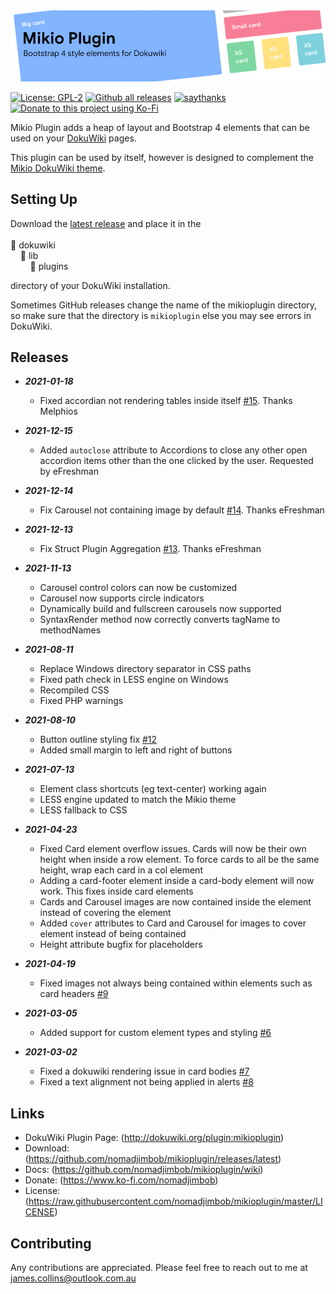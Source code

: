 <img src="https://raw.githubusercontent.com/nomadjimbob/nomadjimbob/master/wiki/mikioplugin/images/mikio_plugin_header.png">

[![License: GPL-2](https://img.shields.io/github/license/nomadjimbob/mikioplugin?color=blue)](LICENSE)
[![Github all releases](https://img.shields.io/github/downloads/nomadjimbob/mikioplugin/total.svg)](https://github.com/nomadjimbob/mikioplugin/releases/)
[![saythanks](https://img.shields.io/badge/say-thanks-ff69b4.svg)](https://saythanks.io/to/james.collins%40outlook.com.au)
[![Donate to this project using Ko-Fi](https://img.shields.io/badge/kofi-donate-yellow.svg)](https://www.ko-fi.com/nomadjimbob)

Mikio Plugin adds a heap of layout and Bootstrap 4 elements that can be used on your [DokuWiki](http://dokuwiki.org/) pages.

This plugin can be used by itself, however is designed to complement the [Mikio DokuWiki theme](http://dokuwiki.org/template:mikio).

## Setting Up

Download the [latest release](https://github.com/nomadjimbob/mikioplugin/releases/latest) and place it in the\
\
:file_folder: dokuwiki\
&nbsp;&nbsp;&nbsp;&nbsp;:file_folder: lib\
&nbsp;&nbsp;&nbsp;&nbsp;&nbsp;&nbsp;&nbsp;&nbsp;:file_folder: plugins

directory of your DokuWiki installation.

Sometimes GitHub releases change the name of the mikioplugin directory, so make sure that the directory is `mikioplugin` else you may see errors in DokuWiki.

## Releases

- **_2021-01-18_**
  - Fixed accordian not rendering tables inside itself [#15](https://github.com/nomadjimbob/mikioplugin/issues/15). Thanks Melphios

- **_2021-12-15_**
  - Added `autoclose` attribute to Accordions to close any other open accordion items other than the one clicked by the user. Requested by eFreshman

- **_2021-12-14_**
  - Fix Carousel not containing image by default [#14](https://github.com/nomadjimbob/mikioplugin/issues/14). Thanks eFreshman

- **_2021-12-13_**
  - Fix Struct Plugin Aggregation [#13](https://github.com/nomadjimbob/mikioplugin/issues/13). Thanks eFreshman

- **_2021-11-13_**
  - Carousel control colors can now be customized
  - Carousel now supports circle indicators
  - Dynamically build and fullscreen carousels now supported
  - SyntaxRender method now correctly converts tagName to methodNames

- **_2021-08-11_**

  - Replace Windows directory separator in CSS paths
  - Fixed path check in LESS engine on Windows
  - Recompiled CSS
  - Fixed PHP warnings

- **_2021-08-10_**

  - Button outline styling fix [#12](https://github.com/nomadjimbob/mikioplugin/issues/12)
  - Added small margin to left and right of buttons

- **_2021-07-13_**

  - Element class shortcuts (eg text-center) working again
  - LESS engine updated to match the Mikio theme
  - LESS fallback to CSS

- **_2021-04-23_**

  - Fixed Card element overflow issues. Cards will now be their own height when inside a row element. To force cards to all be the same height, wrap each card in a col element
  - Adding a card-footer element inside a card-body element will now work. This fixes inside card elements 
  - Cards and Carousel images are now contained inside the element instead of covering the element
  - Added `cover` attributes to Card and Carousel for images to cover element instead of being contained
  - Height attribute bugfix for placeholders

- **_2021-04-19_**

  - Fixed images not always being contained within elements such as card headers [#9](https://github.com/nomadjimbob/mikioplugin/issues/9)

- **_2021-03-05_**

  - Added support for custom element types and styling [#6](https://github.com/nomadjimbob/mikioplugin/issues/6)

- **_2021-03-02_**
  - Fixed a dokuwiki rendering issue in card bodies [#7](https://github.com/nomadjimbob/mikioplugin/issues/7)
  - Fixed a text alignment not being applied in alerts [#8](https://github.com/nomadjimbob/mikioplugin/issues/8)

## Links

- DokuWiki Plugin Page: (http://dokuwiki.org/plugin:mikioplugin)
- Download: (https://github.com/nomadjimbob/mikioplugin/releases/latest)
- Docs: (https://github.com/nomadjimbob/mikioplugin/wiki)
- Donate: (https://www.ko-fi.com/nomadjimbob)
- License: (https://raw.githubusercontent.com/nomadjimbob/mikioplugin/master/LICENSE)

## Contributing

Any contributions are appreciated. Please feel free to reach out to me at james.collins@outlook.com.au
